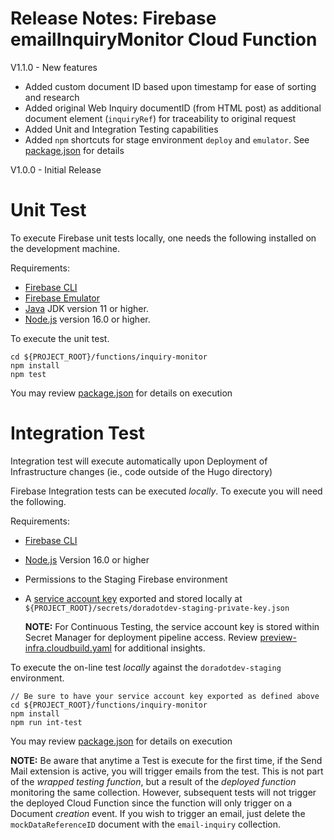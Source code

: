 # Release Notes: Firebase emailInquiryMonitor Cloud Function

V1.1.0 - New features
 - Added custom document ID based upon timestamp for ease of sorting and research
 - Added original Web Inquiry documentID (from HTML post) as additional document element (`inquiryRef`) for traceability to original request
 - Added Unit and Integration Testing capabilities
 - Added `npm` shortcuts for stage environment `deploy` and `emulator`.  See [package.json](./package.json) for details

V1.0.0 - Initial Release

# Unit Test
To execute Firebase unit tests locally, one needs the following installed on the development machine.

Requirements:

- [Firebase CLI](https://firebase.google.com/docs/cli)
- [Firebase Emulator](https://firebase.google.com/docs/emulator-suite/install_and_configure)
- [Java](https://jdk.java.net/) JDK version 11 or higher.
- [Node.js](https://nodejs.org/en/download) version 16.0 or higher.

To execute the unit test.
```shell
cd ${PROJECT_ROOT}/functions/inquiry-monitor
npm install
npm test
```

You may review [package.json](./package.json) for details on execution

# Integration Test

Integration test will execute automatically upon Deployment of Infrastructure changes (ie., code outside of the Hugo directory)

Firebase Integration tests can be executed *locally*.  To execute you will need the following.

Requirements:

- [Firebase CLI](https://firebase.google.com/docs/cli)
- [Node.js](https://nodejs.org/en/download) Version 16.0 or higher
- Permissions to the Staging Firebase environment
- A [service account key](https://firebase.google.com/docs/functions/unit-testing#online-mode) exported and stored locally at `${PROJECT_ROOT}/secrets/doradotdev-staging-private-key.json`

    **NOTE:** For Continuous Testing, the service account key is stored within Secret Manager for deployment pipeline access.  Review [preview-infra.cloudbuild.yaml](../../ci/preview-infra.cloudbuild.yaml) for additional insights.

To execute the on-line test *locally* against the `doradotdev-staging` environment.

```shell
// Be sure to have your service account key exported as defined above
cd ${PROJECT_ROOT}/functions/inquiry-monitor
npm install
npm run int-test
```

You may review [package.json](./package.json) for details on execution

**NOTE:** Be aware that anytime a Test is execute for the first time, if the Send Mail extension is active, you will trigger emails from the test.  This is not part of the *wrapped testing function*, but a result of the *deployed function* monitoring the same collection. However, subsequent tests will not trigger the deployed Cloud Function since the function will only trigger on a Document *creation* event.  If you wish to trigger an email, just delete the `mockDataReferenceID` document with the `email-inquiry` collection.